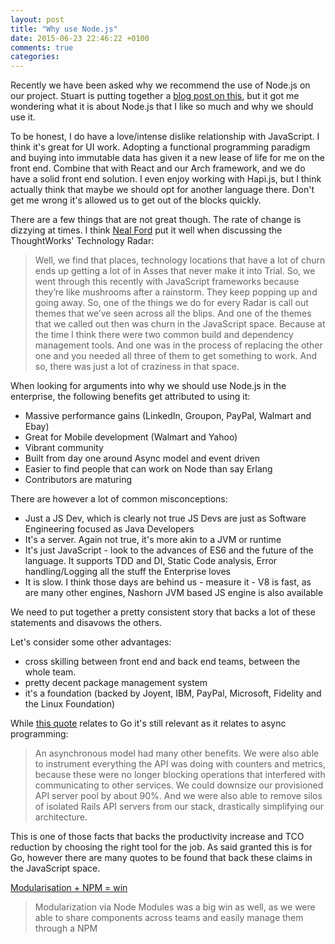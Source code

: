 ```yaml
---
layout: post
title: "Why use Node.js"
date: 2015-06-23 22:46:22 +0100
comments: true
categories: 
---
```


Recently we have been asked why we recommend the use of Node.js on our project. Stuart is putting together a [blog post on this](https://docs.google.com/a/red-badger.com/document/d/1gb1ILf2erEhlhFZurLBPQstMt1Jm__E7TTdnmT1nb14/edit?usp=sharing_eid), but it got me wondering what it is about Node.js that I like so much and why we should use it.

To be honest, I do have a love/intense dislike relationship with JavaScript. I think it's great for UI work. Adopting a functional programming paradigm and buying into immutable data has given it a new lease of life for me on the front end. Combine that with React and our Arch framework, and we do have a solid front end solution. I even enjoy working with Hapi.js, but I think actually think that maybe we should opt for another language there. Don't get me wrong it's allowed us to get out of the blocks quickly.

There are a few things that are not great though. The rate of change is dizzying at times. I think [Neal Ford](http://devchat.tv/ruby-rogues/195-rr-building-your-technology-radar-with-neal-ford) put it well when discussing the ThoughtWorks' Technology Radar:

>Well, we find that places, technology locations that have a lot of churn ends up getting a lot of  in Asses that never make it into Trial. So, we went through this recently with JavaScript frameworks because they’re like mushrooms after a rainstorm. They keep popping up and going away. So, one of the things we do for every Radar is call out themes that we’ve seen across all the blips. And one of the themes that we called out then was churn in the JavaScript space. Because at the time I think there were two common build and dependency management tools. And one was in the process of replacing the other one and you needed all three of them to get something to work. And so, there was just a lot of craziness in that space.

When looking for arguments into why we should use Node.js in the enterprise, the following benefits get attributed to using it: 

* Massive performance gains (LinkedIn, Groupon, PayPal, Walmart and Ebay)
* Great for Mobile development (Walmart and Yahoo)
* Vibrant community
* Built from day one around Async model and event driven
* Easier to find people that can work on Node than say Erlang
* Contributors are maturing

There are however a lot of common misconceptions:

* Just a JS Dev, which is clearly not true JS Devs are just as Software Engineering focused as Java Developers
* It's a server. Again not true, it's more akin to a JVM or runtime
* It's just JavaScript - look to the advances of ES6 and the future of the language. It supports TDD and DI, Static Code analysis, Error handling/Logging all the stuff the Enterprise loves
* It is slow. I think those days are behind us - measure it - V8 is fast, as are many other engines, Nashorn JVM based JS engine is also available

We need to put together a pretty consistent story that backs a lot of these statements and disavows the others. 

Let's consider some other advantages:

* cross skilling between front end and back end teams, between the whole team.
* pretty decent package management system
* it's a foundation (backed by Joyent, IBM, PayPal, Microsoft, Fidelity and the Linux Foundation)

While [this quote](http://blog.parse.com/learn/how-we-moved-our-api-from-ruby-to-go-and-saved-our-sanity/?utm_source=rubyweekly&utm_medium=email) relates to Go it's still relevant as it relates to async programming:

>An asynchronous model had many other benefits. We were also able to instrument everything the API was doing with counters and metrics, because these were no longer blocking operations that interfered with communicating to other services. We could downsize our provisioned API server pool by about 90%. And we were also able to remove silos of isolated Rails API servers from our stack, drastically simplifying our architecture.

This is one of those facts that backs the productivity increase and TCO reduction by choosing the right tool for the job. As said granted this is for Go, however there are many quotes to be found that back these claims in the JavaScript space.

[Modularisation + NPM = win](https://www.talentbuddy.co/blog/building-with-node-js-at-the-new-york-times/?utm_source=nodeweekly&utm_medium=email)

> Modularization via Node Modules was a big win as well, as we were able to share components across teams and easily manage them through a NPM